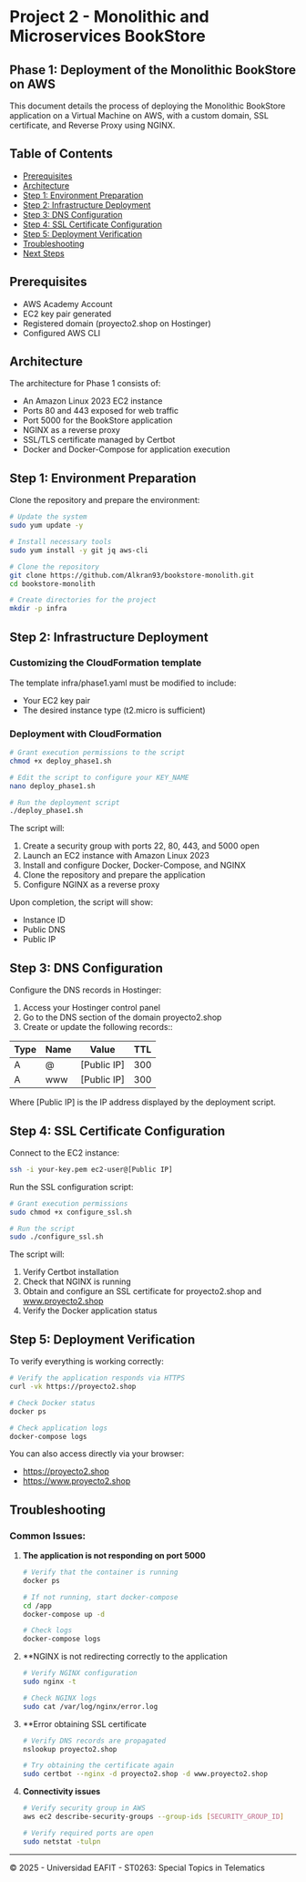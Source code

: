 # Project 2 - Monolithic and Microservices BookStore

## Phase 1: Deployment of the Monolithic BookStore on AWS

This document details the process of deploying the Monolithic BookStore application on a Virtual Machine on AWS, with a custom domain, SSL certificate, and Reverse Proxy using NGINX.

## Table of Contents

- [Prerequisites](#requisitos-previos)
- [Architecture](#arquitectura)
- [Step 1: Environment Preparation](#paso-1-preparación-del-entorno)
- [Step 2: Infrastructure Deployment](#paso-2-despliegue-de-la-infraestructura)
- [Step 3: DNS Configuration](#paso-3-configuración-de-dns)
- [Step 4: SSL Certificate Configuration](#paso-4-configuración-del-certificado-ssl)
- [Step 5: Deployment Verification](#paso-5-verificación-del-despliegue)
- [Troubleshooting](#troubleshooting)
- [Next Steps](#próximos-pasos)

## Prerequisites

- AWS Academy Account
- EC2 key pair generated
- Registered domain (proyecto2.shop on Hostinger)
- Configured AWS CLI

## Architecture

The architecture for Phase 1 consists of:

- An Amazon Linux 2023 EC2 instance
- Ports 80 and 443 exposed for web traffic
- Port 5000 for the BookStore application
- NGINX as a reverse proxy
- SSL/TLS certificate managed by Certbot
- Docker and Docker-Compose for application execution

##  Step 1: Environment Preparation

Clone the repository and prepare the environment:

```bash
# Update the system
sudo yum update -y

# Install necessary tools
sudo yum install -y git jq aws-cli

# Clone the repository
git clone https://github.com/Alkran93/bookstore-monolith.git
cd bookstore-monolith

# Create directories for the project
mkdir -p infra
```

## Step 2: Infrastructure Deployment

### Customizing the CloudFormation template

The template infra/phase1.yaml must be modified to include:
- Your EC2 key pair
- The desired instance type (t2.micro is sufficient)

### Deployment with CloudFormation

```bash
# Grant execution permissions to the script
chmod +x deploy_phase1.sh

# Edit the script to configure your KEY_NAME
nano deploy_phase1.sh

# Run the deployment script
./deploy_phase1.sh
```

The script will:
1. Create a security group with ports 22, 80, 443, and 5000 open
2. Launch an EC2 instance with Amazon Linux 2023
3. Install and configure Docker, Docker-Compose, and NGINX
4. Clone the repository and prepare the application
5. Configure NGINX as a reverse proxy

Upon completion, the script will show:

- Instance ID
- Public DNS
- Public IP

## Step 3: DNS Configuration

Configure the DNS records in Hostinger:

1. Access your Hostinger control panel
2. Go to the DNS section of the domain proyecto2.shop
3. Create or update the following records::

| Type  | Name   | Value           | TTL    |
|-------|--------|-----------------|--------|
| A     | @      | [Public IP]    | 300    |
| A     | www    | [Public IP]    | 300    |

Where [Public IP] is the IP address displayed by the deployment script.

## Step 4: SSL Certificate Configuration

Connect to the EC2 instance:

```bash
ssh -i your-key.pem ec2-user@[Public IP]
```

Run the SSL configuration script:

```bash
# Grant execution permissions
sudo chmod +x configure_ssl.sh

# Run the script
sudo ./configure_ssl.sh
```

The script will:
1. Verify Certbot installation
2. Check that NGINX is running
3. Obtain and configure an SSL certificate for proyecto2.shop and www.proyecto2.shop
4. Verify the Docker application status

## Step 5: Deployment Verification

To verify everything is working correctly:

```bash
# Verify the application responds via HTTPS
curl -vk https://proyecto2.shop

# Check Docker status
docker ps

# Check application logs
docker-compose logs
```

You can also access directly via your browser:
- https://proyecto2.shop
- https://www.proyecto2.shop

## Troubleshooting

### Common Issues:

1. **The application is not responding on port 5000**
   ```bash
   # Verify that the container is running
   docker ps

   # If not running, start docker-compose
   cd /app
   docker-compose up -d

   # Check logs
   docker-compose logs
   ```

2. **NGINX is not redirecting correctly to the application
   ```bash
   # Verify NGINX configuration
   sudo nginx -t

   # Check NGINX logs
   sudo cat /var/log/nginx/error.log
   ```

3. **Error obtaining SSL certificate

   ```bash
   # Verify DNS records are propagated
   nslookup proyecto2.shop

   # Try obtaining the certificate again
   sudo certbot --nginx -d proyecto2.shop -d www.proyecto2.shop
   ```

4. **Connectivity issues**
   ```bash
   # Verify security group in AWS
   aws ec2 describe-security-groups --group-ids [SECURITY_GROUP_ID]
   
   # Verify required ports are open
   sudo netstat -tulpn
   ```

---

© 2025 - Universidad EAFIT - ST0263: Special Topics in Telematics
